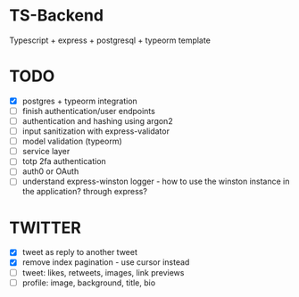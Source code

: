 # TS-Backend

Typescript + express + postgresql + typeorm template

# TODO

-   [x] postgres + typeorm integration
-   [ ] finish authentication/user endpoints
-   [ ] authentication and hashing using argon2
-   [ ] input sanitization with express-validator
-   [ ] model validation (typeorm)
-   [ ] service layer
-   [ ] totp 2fa authentication
-   [ ] auth0 or OAuth
-   [ ] understand express-winston logger - how to use the winston instance in the application? through express?

# TWITTER

-   [x] tweet as reply to another tweet
-   [x] remove index pagination - use cursor instead
-   [ ] tweet: likes, retweets, images, link previews
-   [ ] profile: image, background, title, bio
